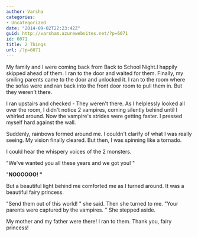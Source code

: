 ```yaml
---
author: Varsha
categories:
- Uncategorized
date: "2014-09-02T22:23:42Z"
guid: http://varsham.azurewebsites.net/?p=6071
id: 6071
title: 2 Things
url: /?p=6071
---
```


My family and I were coming back from Back to School Night.I happily skipped ahead of them. I ran to the door and waited for them. Finally, my smiling parents came to the door and unlocked it. I ran to the room where the sofas were and ran back into the front door room to pull them in. But they weren't there.
  
I ran upstairs and checked - They weren't there. As I helplessly looked all over the room, I didn't notice 2 vampires, coming silently behind until I whirled around. Now the vampire's strides were getting faster. I pressed myself hard against the wall.
  
Suddenly, rainbows formed around me. I couldn't clarify of what I was really seeing. My vision finally cleared. But then, I was spinning like a tornado.
  
I could hear the whispery voices of the 2 monsters.
  
 "We've wanted you all these years and we got you! "

 "**NOOOOOO! "**

But a beautiful light behind me comforted me as I turned around. It was a beautiful fairy princess.

 "Send them out of this world! " she said. Then she turned to me.  "Your parents were captured by the vampires. " She stepped aside.

My mother and my father were there! I ran to them. Thank you, fairy princess!

 